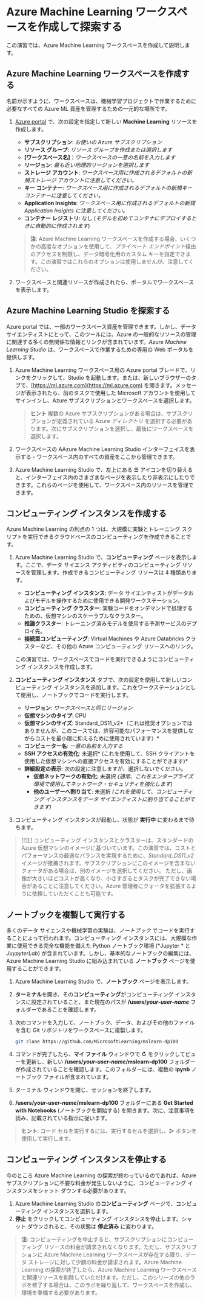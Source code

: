 ﻿---
lab:
    title: 'Azure Machine Learning ワークスペースを作成する'
---

# Azure Machine Learning ワークスペースを作成して探索する

この演習では、Azure Machine Learning ワークスペースを作成して説明します。

## Azure Machine Learning ワークスペースを作成する

名前が示すように、ワークスペースは、機械学習プロジェクトで作業するために必要なすべての Azure ML 資産を管理するための一元的な場所です。

1. [Azure portal](https://portal.azure.com) で、次の設定を指定して新しい **Machine Learning** リソースを作成します。

    - **サブスクリプション**: *お使いの Azure サブスクリプション*
    - **リソース グループ**: *リソース グループを作成または選択します*
    - **[ワークスペース名]**：*ワークスペースの一意の名前を入力します*
    - **リージョン**: *最も近い地理的リージョンを選択します*
    - **ストレージ アカウント**: *ワークスペース用に作成されるデフォルトの新規ストレージ アカウントに注意してください。*
    - **キー コンテナー**: *ワークスペース用に作成されるデフォルトの新規キー コンテナーに注意してください。*
    - **Application Insights**: *ワークスペース用に作成されるデフォルトの新規 Application Insights に注意してください。*
    - **コンテナー レジストリ**: なし (*モデルを初めてコンテナにデプロイするときに自動的に作成されます*)

    > **注**: Azure Machine Learning ワークスペースを作成する場合、いくつかの高度なオプションを使用して、*プライベート エンドポイント*経由のアクセスを制限し、データ暗号化用のカスタム キーを指定できます。この演習ではこれらのオプションは使用しませんが、注意してください。

2. ワークスペースと関連リソースが作成されたら、ポータルでワークスペースを表示します。

## Azure Machine Learning Studio を探索する

Azure portal では、一部のワークスペース資産を管理できます。しかし、データ サイエンティストにとって、このツールには、Azure の一般的なリソースの管理に関連する多くの無関係な情報とリンクが含まれています。*Azure Machine Learning Studio* は、ワークスペースで作業するための専用の Web ポータルを提供します。

1. Azure Machine Learning ワークスペース用の Azure portal ブレードで、リンクをクリックして、Studio を起動します。または、新しいブラウザーのタブで、[https://ml.azure.com](https://ml.azure.com) を開きます。メッセージが表示されたら、前のタスクで使用した Microsoft アカウントを使用してサインインし、Azure サブスクリプションとワークスペースを選択します。

    > **ヒント** 複数の Azure サブスクリプションがある場合は、サブスクリプションが定義されている Azure *ディレクトリ* を選択する必要があります。次にサブスクリプションを選択し、最後にワークスペースを選択します。

2. ワークスペースの AAzure Machine Learning Studio インターフェイスを表示する - ワークスペース内のすべての資産をここから管理できます。
3. Azure Machine Learning Studio で、左上にある &#9776; アイコンを切り替えると、インターフェイス内のさまざまなページを表示したり非表示にしたりできます。これらのページを使用して、ワークスペース内のリソースを管理できます。

## コンピューティング インスタンスを作成する

Azure Machine Learning の利点の 1 つは、大規模に実験とトレーニング スクリプトを実行できるクラウドベースのコンピューティングを作成できることです。

1. Azure Machine Learning Studio で、**コンピューティング** ページを表示します。ここで、データ サイエンス アクティビティのコンピューティング リソースを管理します。作成できるコンピューティング リソースは 4 種類あります。
    - **コンピューティング インスタンス**: データ サイエンティストがデータおよびモデルを操作するために使用できる開発ワークステーション。
    - **コンピューティング クラスター**: 実験コードをオンデマンドで処理するための、仮想マシンのスケーラブルなクラスター。
    - **推論クラスター**: トレーニング済みモデルを使用する予測サービスのデプロイ先。
    - **接続型コンピューティング**: Virtual Machines や Azure Databricks クラスターなど、その他の Azure コンピューティング リソースへのリンク。

    この演習では、ワークスペースでコードを実行できるようにコンピューティング インスタンスを作成します。

2. **コンピューティング インスタンス** タブで、次の設定を使用して新しいコンピューティング インスタンスを追加します。これをワークステーションとして使用し、ノートブックでコードを実行します。
    - **リージョン**: *ワークスペースと同じリージョン*
    - **仮想マシンのタイプ**: CPU
    - **仮想マシンのサイズ**: Standard_DS11_v2*（これは推奨オプションではありませんが、このコースでは、許容可能なパフォーマンスを提供しながらコストを最小限に抑えるために使用されています）*
    - **コンピューター名**: *一意の名前を入力する*
    - **SSH アクセスの有効化**: 未選択* (これを使用して、SSH クライアントを使用した仮想マシンへの直接アクセスを有効にすることができます)*
    - **詳細設定の表示**: 次の設定に注意しますが、選択しないでください。
        - **仮想ネットワークの有効化**: 未選択 *(通常、これをエンタープライズ環境で使用してネットワーク・セキュリティを強化します)*
        - **他のユーザーへ割り当て**: 未選択 *(これを使用して、コンピューティング インスタンスをデータ サイエンティストに割り当てることができます)*
3. コンピューティング インスタンスが起動し、状態が **実行中** に変わるまで待ちます。

> [!注]
> コンピューティング インスタンスとクラスターは、スタンダードの Azure 仮想マシンのイメージに基づいています。この演習では、コストとパフォーマンスの最適なバランスを実現するために、*Standard_DS11_v2* イメージが推薦されます。サブスクリプションにこのイメージを含まないクォータがある場合は、別のイメージを選択してください。 ただし、画像が大きいほどコストが高くなり、小さすぎるとタスクが完了できない場合があることに注意してください。Azure 管理者にクォータを拡張するように依頼していただくことも可能です。

## ノートブックを複製して実行する

多くのデータ サイエンスや機械学習の実験は、*ノートブック* でコードを実行することによって行われます。コンピューティング インスタンスには、大規模な作業に使用できる完全な機能を備えた Python ノートブック環境 (*Jupyter * と *JuypyterLab*) が含まれています。しかし、基本的なノートブックの編集には、Azure Machine Learning Studio に組み込まれている **ノートブック** ページを使用することができます。

1. Azure Machine Learning Studio で、**ノートブック** ページを表示します。
2. **ターミナル**を開き、その**コンピューティング**がコンピューティング インスタンスに設定されていること、また現在のパスが **/users/*your-user-name*** フォルダーであることを確認します。
3. 次のコマンドを入力して、ノートブック、データ、およびその他のファイルを含む Git リポジトリをワークスペースに複製します。

    ```bash
    git clone https://github.com/MicrosoftLearning/mslearn-dp100
    ```

4. コマンドが完了したら、**マイ ファイル** ウィンドウで **&#8635;** をクリックしてビューを更新し、新しい **/users/*your-user-name*/mslearn-dp100** フォルダーが作成されていることを確認します。このフォルダーには、複数の **ipynb** ノートブック ファイルが含まれています。
5. ターミナル ウィンドウを閉じ、セッションを終了します。
6. **/users/*your-user-name*/mslearn-dp100** フォルダーにある **Get Started with Notebooks** (ノートブックを開始する) を開きます。次に、注意事項を読み、記載されている指示に従います。

> **ヒント**: コード セルを実行するには、実行するセルを選択し、**&#9655;** ボタンを使用して実行します。

## コンピューティング インスタンスを停止する

今のところ Azure Machine Learning の探索が終わっているのであれば、Azure サブスクリプションに不要な料金が発生しないように、コンピューティング インスタンスをシャット ダウンする必要があります。

1. Azure Machine Learning Studio の**コンピューティング** ページで、コンピューティング インスタンスを選択します。
2. **停止** をクリックしてコンピューティング インスタンスを停止します。シャット ダウンされると、その状態は **停止済み** に変わります。

> **注**: コンピューティングを中止すると、サブスクリプションにコンピューティング リソースの料金が請求されなくなります。ただし、サブスクリプションに Azure Machine Learning ワークスペースが存在する限り、データ ストレージに対して少額の料金が請求されます。Azure Machine Learning の探索が終了したら、Azure Machine Learning ワークスペースと関連リソースを削除していただけます。ただし、このシリーズの他のラボを修了する場合は、このラボを繰り返して、ワークスペースを作成し、環境を準備する必要があります。

